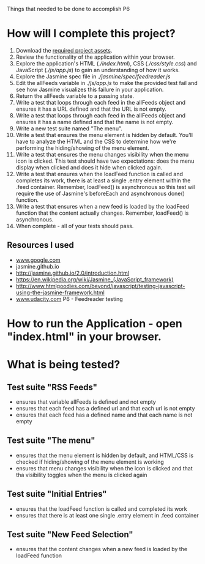 Things that needed to be done to accomplish P6

# How will I complete this project?

1. Download the [required project assets](http://github.com/udacity/frontend-nanodegree-feedreader).
2. Review the functionality of the application within your browser.
3. Explore the application's HTML (*./index.html*), CSS (*./css/style.css*) and JavaScript (*./js/app.js*) to gain an understanding of how it works.
4. Explore the Jasmine spec file in *./jasmine/spec/feedreader.js*
5. Edit the allFeeds variable in *./js/app.js* to make the provided test fail and see how Jasmine visualizes this failure in your application.
6. Return the allFeeds variable to a passing state.
7. Write a test that loops through each feed in the allFeeds object and ensures it has a URL defined and that the URL is not empty.
8. Write a test that loops through each feed in the allFeeds object and ensures it has a name defined and that the name is not empty.
9. Write a new test suite named "The menu".
10. Write a test that ensures the menu element is hidden by default. You'll have to analyze the HTML and the CSS to determine how we're performing the hiding/showing of the menu element.
11. Write a test that ensures the menu changes visibility when the menu icon is clicked. This test should have two expectations: does the menu display when clicked and does it hide when clicked again.
12. Write a test that ensures when the loadFeed function is called and completes its work, there is at least a single .entry element within the .feed container. Remember, loadFeed() is asynchronous so this test wil require the use of Jasmine's beforeEach and asynchronous done() function.
13. Write a test that ensures when a new feed is loaded by the loadFeed function that the content actually changes. Remember, loadFeed() is asynchronous.
14. When complete - all of your tests should pass.

## Resources I used

* www.google.com
* jasmine.github.io
* http://jasmine.github.io/2.0/introduction.html
* https://en.wikipedia.org/wiki/Jasmine_(JavaScript_framework)
* http://www.htmlgoodies.com/beyond/javascript/testing-javascript-using-the-jasmine-framework.html
* www.udacity.com P6 - Feedreader testing


# How to run the Application -  open "index.html" in your browser.

# What is being tested?
## Test suite "RSS Feeds"
* ensures that variable allFeeds is defined and not empty
* ensures that each feed has a defined url and that each url is not empty
* ensures that each feed has a defined name and that each name is not empty

## Test suite "The menu"
* ensures that the menu element is hidden by default, and HTML/CSS is checked if hiding/showing of the menu element is working
* ensures that menu changes visibility when the icon is clicked and that tha visibility toggles when the menu is clicked again

## Test suite "Initial Entries"
* ensures that the loadFeed function is called and completed its work
* ensures that there is at least one single .entry element in .feed container

## Test suite "New Feed Selection"
* ensures that the content changes when a new feed is loaded by the loadFeed function
